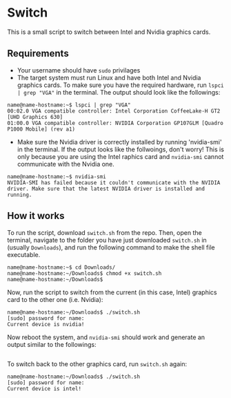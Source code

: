 # Switch
This is a small script to switch between Intel and Nvidia graphics cards. 

## Requirements
 - Your username should have `sudo` privilages
 - The target system must run Linux and have both Intel and Nvidia graphics cards. To make sure you have the required hardware, run `lspci | grep "VGA"` in the terminal. The output should look like the followings:

```
name@name-hostname:~$ lspci | grep "VGA"
00:02.0 VGA compatible controller: Intel Corporation CoffeeLake-H GT2 [UHD Graphics 630]
01:00.0 VGA compatible controller: NVIDIA Corporation GP107GLM [Quadro P1000 Mobile] (rev a1)
```

 - Make sure the Nvidia driver is correctly installed by running 'nvidia-smi' in the terminal. If the output looks like the follwoings, don't worry! This is only because you are using the Intel raphics card and `nvidia-smi` cannot communicate with the Nvidia one.

```
name@name-hostname:~$ nvidia-smi
NVIDIA-SMI has failed because it couldn't communicate with the NVIDIA driver. Make sure that the latest NVIDIA driver is installed and running.
```
## How it works
To run the script, download `switch.sh` from the repo. Then, open the terminal, navigate to the folder you have just downloaded `switch.sh` in (usually `Downloads`), and run the following command to make the shell file executable.

```
name@name-hostname:~$ cd Downloads/
name@name-hostname:~/Downloads$ chmod +x switch.sh
name@name-hostname:~/Downloads$ 
```

Now, run the script to switch from the current (in this case, Intel) graphics card to the other one (i.e. Nvidia): 

```
name@name-hostname:~/Downloads$ ./switch.sh 
[sudo] password for name: 
Current device is nvidia!
```
Now reboot the system, and `nvidia-smi` should work and generate an output similar to the followings:

```

```

To switch back to the other graphics card, run `switch.sh` again:
```
name@name-hostname:~/Downloads$ ./switch.sh 
[sudo] password for name: 
Current device is intel!
```
